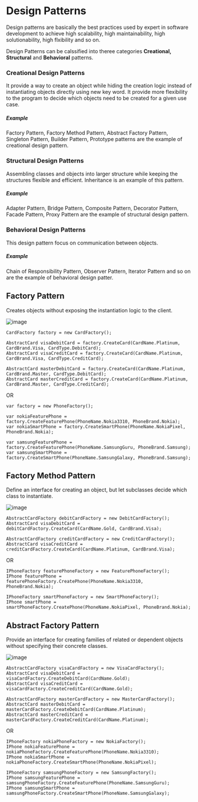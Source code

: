 # Design Patterns
Design patterns are basically the best practices used by expert in software development to achieve high scalability, high maintainability, high solutionability, high flxibility and so on.

Design Patterns can be calssified into theree categories <b>Creational, Structural</b> and <b>Behavioral</b> patterns.

### Creational Design Patterns
It provide a way to create an object while hiding the creation logic instead of instantiating objects directly using new key word. It provide more flexibility to the program to decide which objects need to be created for a given use case.
##### Example
Factory Pattern, Factory Method Pattern, Abstract Factory Pattern, Singleton Pattern, Builder Pattern, Prototype patterns are the example of creational design pattern.

### Structural Design Patterns
Assembling classes and objects into larger structure while keeping the structures flexible and efficient. Inheritance is an example of this pattern.
##### Example
Adapter Pattern, Bridge Pattern, Composite Pattern, Decorator Pattern, Facade Pattern, Proxy Pattern are the example of structural design pattern.

### Behavioral Design Patterns
This design pattern focus on communication between objects.
##### Example
Chain of Responsibility Pattern, Observer Pattern, Iterator Pattern and so on are the example of behavioral design patter.


## Factory Pattern
Creates objects without exposing the instantiation logic to the client.

![image](https://user-images.githubusercontent.com/84455469/136981067-1f4c4293-62cb-4e43-a578-8b027e04d872.png)

```
CardFactory factory = new CardFactory();

AbstractCard visaDebitCard = factory.CreateCard(CardName.Platinum, CardBrand.Visa, CardType.DebitCard);
AbstractCard visaCreditCard = factory.CreateCard(CardName.Platinum, CardBrand.Visa, CardType.CreditCard);

AbstractCard masterDebitCard = factory.CreateCard(CardName.Platinum, CardBrand.Master, CardType.DebitCard);
AbstractCard masterCreditCard = factory.CreateCard(CardName.Platinum, CardBrand.Master, CardType.CreditCard);
```
OR
```
var factory = new PhoneFactory();

var nokiaFeaturePhone = factory.CreateFeaturePhone(PhoneName.Nokia3310, PhoneBrand.Nokia);
var nokiaSmartPhone = factory.CreateSmartPhone(PhoneName.NokiaPixel, PhoneBrand.Nokia);

var samsungFeaturePhone = factory.CreateFeaturePhone(PhoneName.SamsungGuru, PhoneBrand.Samsung);
var samsungSmartPhone = factory.CreateSmartPhone(PhoneName.SamsungGalaxy, PhoneBrand.Samsung);
```

## Factory Method Pattern
Define an interface for creating an object, but let subclasses decide which class to instantiate.

![image](https://user-images.githubusercontent.com/84455469/136982315-a4e65b63-e22b-4c75-8c42-33434559ae14.png)

```
AbstractCardFactory debitCardFactory = new DebitCardFactory();
AbstractCard visaDebitCard = debitCardFactory.CreateCard(CardName.Gold, CardBrand.Visa);

AbstractCardFactory creditCardFactory = new CreditCardFactory();
AbstractCard visaCreditCard = creditCardFactory.CreateCard(CardName.Platinum, CardBrand.Visa);
```
OR
```
IPhoneFactory featurePhoneFactory = new FeaturePhoneFactory();
IPhone featurePhone = featurePhoneFactory.CreatePhone(PhoneName.Nokia3310, PhoneBrand.Nokia);

IPhoneFactory smartPhoneFactory = new SmartPhoneFactory();
IPhone smartPhone = smartPhoneFactory.CreatePhone(PhoneName.NokiaPixel, PhoneBrand.Nokia);
```
## Abstract Factory Pattern
Provide an interface for creating families of related or dependent objects without specifying their concrete classes.

![image](https://user-images.githubusercontent.com/84455469/136985276-68dfe76f-39e9-4037-a2e7-32b8916b1eb9.png)

```
AbstractCardFactory visaCardFactory = new VisaCardFactory();
AbstractCard visaDebitCard = visaCardFactory.CreateDebitCard(CardName.Gold);
AbstractCard visaCreditCard = visaCardFactory.CreateCreditCard(CardName.Gold);

AbstractCardFactory masterCardFactory = new MasterCardFactory();
AbstractCard masterDebitCard = masterCardFactory.CreateDebitCard(CardName.Platinum);
AbstractCard masterCreditCard = masterCardFactory.CreateCreditCard(CardName.Platinum);
```
OR
```
IPhoneFactory nokiaPhoneFactory = new NokiaFactory();
IPhone nokiaFeaturePhone = nokiaPhoneFactory.CreateFeaturePhone(PhoneName.Nokia3310);
IPhone nokiaSmartPhone = nokiaPhoneFactory.CreateSmartPhone(PhoneName.NokiaPixel);

IPhoneFactory samsungPhoneFactory = new SamsungFactory();
IPhone samsungFeaturePhone = samsungPhoneFactory.CreateFeaturePhone(PhoneName.SamsungGuru);
IPhone samsungSmartPhone = samsungPhoneFactory.CreateSmartPhone(PhoneName.SamsungGalaxy);
```
